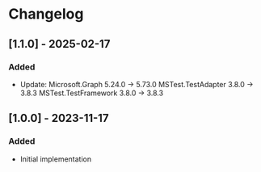 # Changelog

## [1.1.0] - 2025-02-17
### Added
- Update:
  Microsoft.Graph       5.24.0 -> 5.73.0
  MSTest.TestAdapter    3.8.0 -> 3.8.3
  MSTest.TestFramework  3.8.0 -> 3.8.3

## [1.0.0] - 2023-11-17
### Added
- Initial implementation